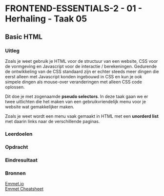 # FRONTEND-ESSENTIALS-2 - 01 - Herhaling - Taak 05

## Basic HTML 

### Uitleg

Zoals je weet gebruik je HTML voor de structuur van een website, CSS voor de vormgeving en Javascript voor de interactie / berekeningen. Gedurende de ontwikkeling van de CSS standaard zijn er echter steeds meer dingen die eerst alleen met Javascript konden ingebouwd in CSS en kun je ook simpele dingen als mouse-over veranderingen met alleen CSS code oplossen.

Dit doe je met zogenaamde **pseudo selectors**. In deze taak gaan we er twee uitlichten die het maken van een gebruikvriendelijk menu voor je website wat gemakkelijker maken.

Zoals je weet wordt een menu vaak gemaakt in HTML met een **unorderd list** met daarin links naar de verschillende paginas. 


### Leerdoelen



### Opdracht


### Eindresultaat



### Bronnen

[Emmet.io](https://www.emmet.io/)  
[Emmet Cheatsheet](https://docs.emmet.io/cheat-sheet/)